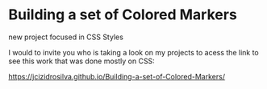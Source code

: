 # Building a set of Colored Markers
 new project focused in CSS Styles

I would to invite you who is taking a look on my projects to acess the link to see this work that was done mostly on CSS: 

https://jcizidrosilva.github.io/Building-a-set-of-Colored-Markers/
